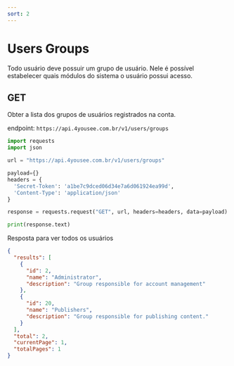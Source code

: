 ```yaml
---
sort: 2
---
```


# Users Groups

Todo usuário deve possuir um grupo de usuário. Nele é possível estabelecer quais módulos do sistema o usuário possui acesso.

## GET

Obter a lista dos grupos de usuários registrados na conta.

endpoint: `https://api.4yousee.com.br/v1/users/groups`


```python
import requests
import json

url = "https://api.4yousee.com.br/v1/users/groups"

payload={}
headers = {
  'Secret-Token': 'a1be7c9dced06d34e7a6d061924ea99d',
  'Content-Type': 'application/json'
}

response = requests.request("GET", url, headers=headers, data=payload)

print(response.text)
```

Resposta para ver todos os usuários

```json
{
  "results": [
    {
      "id": 2,
      "name": "Administrator",
      "description": "Group responsible for account management"
    },
    {
      "id": 20,
      "name": "Publishers",
      "description": "Group responsible for publishing content."
    }
  ],
  "total": 2,
  "currentPage": 1,
  "totalPages": 1
}
```
